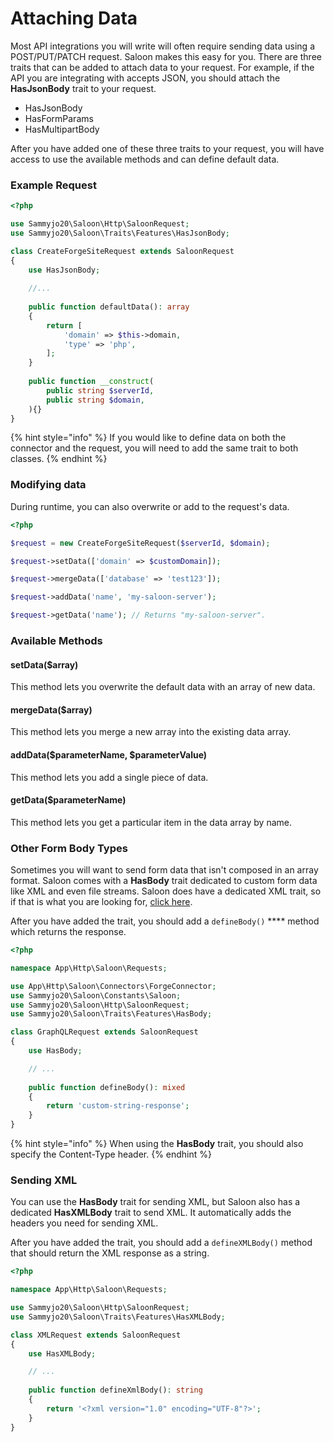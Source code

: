 # Attaching Data

Most API integrations you will write will often require sending data using a POST/PUT/PATCH request. Saloon makes this easy for you. There are three traits that can be added to attach data to your request. For example, if the API you are integrating with accepts JSON, you should attach the **HasJsonBody** trait to your request.

* HasJsonBody
* HasFormParams
* HasMultipartBody

After you have added one of these three traits to your request, you will have access to use the available methods and can define default data.

### Example Request

```php
<?php

use Sammyjo20\Saloon\Http\SaloonRequest;
use Sammyjo20\Saloon\Traits\Features\HasJsonBody;

class CreateForgeSiteRequest extends SaloonRequest
{
    use HasJsonBody;
    
    //...
    
    public function defaultData(): array
    {
        return [
            'domain' => $this->domain,
            'type' => 'php',
        ];
    }
    
    public function __construct(
        public string $serverId,
        public string $domain,
    ){}
}
```

{% hint style="info" %}
If you would like to define data on both the connector and the request, you will need to add the same trait to both classes.
{% endhint %}

### Modifying data

During runtime, you can also overwrite or add to the request's data.

```php
<?php

$request = new CreateForgeSiteRequest($serverId, $domain);

$request->setData(['domain' => $customDomain]);

$request->mergeData(['database' => 'test123']);

$request->addData('name', 'my-saloon-server');

$request->getData('name'); // Returns "my-saloon-server".
```

### Available Methods

#### setData($array)

This method lets you overwrite the default data with an array of new data.

#### mergeData($array)

This method lets you merge a new array into the existing data array.

#### addData($parameterName, $parameterValue)

This method lets you add a single piece of data.

#### getData($parameterName)

This method lets you get a particular item in the data array by name.

### Other Form Body Types

Sometimes you will want to send form data that isn't composed in an array format. Saloon comes with a **HasBody** trait dedicated to custom form data like XML and even file streams. Saloon does have a dedicated XML trait, so if that is what you are looking for, [click here](attaching-data.md#sending-xml).&#x20;

After you have added the trait, you should add a `defineBody()` **** method which returns the response.

```php
<?php

namespace App\Http\Saloon\Requests;

use App\Http\Saloon\Connectors\ForgeConnector;
use Sammyjo20\Saloon\Constants\Saloon;
use Sammyjo20\Saloon\Http\SaloonRequest;
use Sammyjo20\Saloon\Traits\Features\HasBody;

class GraphQLRequest extends SaloonRequest
{
    use HasBody;

    // ...
    
    public function defineBody(): mixed
    {
        return 'custom-string-response';
    }   
}
```

{% hint style="info" %}
When using the **HasBody** trait, you should also specify the Content-Type header.
{% endhint %}

### Sending XML

You can use the **HasBody** trait for sending XML, but Saloon also has a dedicated **HasXMLBody** trait to send XML. It automatically adds the headers you need for sending XML.

After you have added the trait, you should add a `defineXMLBody()` method that should return the XML response as a string.

```php
<?php

namespace App\Http\Saloon\Requests;

use Sammyjo20\Saloon\Http\SaloonRequest;
use Sammyjo20\Saloon\Traits\Features\HasXMLBody;

class XMLRequest extends SaloonRequest
{
    use HasXMLBody;

    // ...
    
    public function defineXmlBody(): string
    {
        return '<?xml version="1.0" encoding="UTF-8"?>';
    }
}
```
